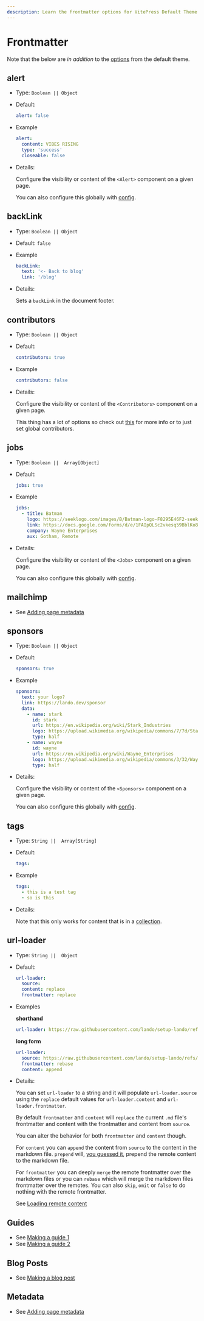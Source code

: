 ```yaml
---
description: Learn the frontmatter options for VitePress Default Theme Plus.
---
```


# Frontmatter

Note that the below are _in addition_ to the [options](https://vitepress.dev/reference/frontmatter-config) from the default theme.

## alert

* Type: `Boolean || Object`

* Default:

  ```yaml
  alert: false
  ```

* Example

  ```yaml
  alert:
    content: VIBES RISING
    type: 'success'
    closeable: false
  ```

* Details:

  Configure the visibility or content of the `<Alert>` component on a given page.

  You can also configure this globally with [config](./config.md#alert).

## backLink

* Type: `Boolean || Object`

* Default: `false`

* Example

  ```yaml
  backLink:
    text: '<- Back to blog'
    link: '/blog'
  ```

* Details:

  Sets a `backLink` in the document footer.

## contributors

* Type: `Boolean || Object`

* Default:

  ```yaml
  contributors: true
  ```

* Example

  ```yaml
  contributors: false
  ```

* Details:

  Configure the visibility or content of the `<Contributors>` component on a given page.

  This thing has a lot of options so check out [this](./config.md#contributors) for more info or to just set global contributors.

## jobs

* Type: `Boolean ||  Array[Object]`

* Default:

  ```yaml
  jobs: true
  ```

* Example

  ```yaml
  jobs:
    - title: Batman
      logo: https://seeklogo.com/images/B/Batman-logo-F8295E46F2-seeklogo.com.png
      link: https://docs.google.com/forms/d/e/1FAIpQLSc2vkesq59BblKo8ZX-R1hKTrHphh1kmsg4FgWV1WH5BKEjHQ/viewform
      company: Wayne Enterprises
      aux: Gotham, Remote
  ```

* Details:

  Configure the visibility or content of the `<Jobs>` component on a given page.

  You can also configure this globally with [config](./config.md#jobs).

## mailchimp

* See [Adding page metadata](./../guides/guide-signup)

## sponsors

* Type: `Boolean || Object`

* Default:

  ```yaml
  sponsors: true
  ```

* Example

  ```yaml
  sponsors:
    text: your logo?
    link: https://lando.dev/sponsor
    data:
      - name: stark
        id: stark
        url: https://en.wikipedia.org/wiki/Stark_Industries
        logo: https://upload.wikimedia.org/wikipedia/commons/7/7d/Stark_Industries.png
        type: half
      - name: wayne
        id: wayne
        url: https://en.wikipedia.org/wiki/Wayne_Enterprises
        logo: https://upload.wikimedia.org/wikipedia/commons/3/32/Wayne_Enterprises_%28DC_Comics_fictional_logo%29.png
        type: half
  ```

* Details:

  Configure the visibility or content of the `<Sponsors>` component on a given page.

  You can also configure this globally with [config](./config.md#sponsors).

## tags

* Type: `String ||  Array[String]`

* Default:

  ```yaml
  tags:
  ```

* Example

  ```yaml
  tags:
    - this is a test tag
    - so is this
  ```

* Details:

  Note that this only works for content that is in a [collection](./config.md#collections).

## url-loader

* Type: `String ||  Object`

* Default:

  ```yaml
  url-loader:
    source:
    content: replace
    frontmatter: replace
  ```

* Examples

  **shorthand**
  ```yaml
  url-loader: https://raw.githubusercontent.com/lando/setup-lando/refs/heads/main/docs/macos.md
  ```

  **long form**

  ```yaml
  url-loader:
    source: https://raw.githubusercontent.com/lando/setup-lando/refs/heads/main/docs/macos.md
    frontmatter: rebase
    content: append
  ```

* Details:

  You can set `url-loader` to a string and it will populate `url-loader.source` using the `replace` default values for `url-loader.content` and `url-loader.frontmatter`.

  By default `frontmatter` and `content` will `replace` the current `.md` file's frontmatter and content with the frontmatter and content from `source`.

  You can alter the behavior for both `frontmatter` and `content` though.

  For `content` you can `append` the content from `source` to the content in the markdown file. `prepend` will, [you guessed it](https://www.youtube.com/watch?v=Fb6KH7GRAY4&t=47s), prepend the remote content to the markdown file.

  For `frontmatter` you can deeply `merge` the remote frontmatter over the markdown files or you can `rebase` which will merge the markdown files frontmatter over the remotes. You can also `skip`, `omit` or `false` to do nothing with the remote frontmatter.

  See [Loading remote content](../guides/adding-remote-content.html)

## Guides

* See [Making a guide 1](./../guides/making-a-guide)
* See [Making a guide 2](./../guides/making-a-guide-2)

## Blog Posts

* See [Making a blog post](./../blog/making-a-blog-post)

## Metadata

* See [Adding page metadata](./../guides/adding-page-metadata)
